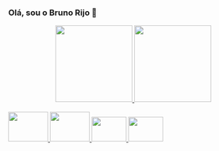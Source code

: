 ### Olá, sou o Bruno Rijo 👋

<div align="center">
  <a href="https://github.com/brunorijo">
  <img height="155em" src="https://github-readme-stats.vercel.app/api?username=brunorijo&show_icons=true&theme=vue&include_all_commits=true&count_private=true"/>
  <img height="155em" src="https://github-readme-stats.vercel.app/api/top-langs/?username=brunorijo&layout=compact&langs_count=7&theme=vue"/>
</div>
 
<div style="display: inline_block"><br>
  <img alignt="center" height="60" width="80" src="https://cdn.jsdelivr.net/gh/devicons/devicon/icons/java/java-original.svg" />
  <img alignt="center" height="60" width="80" src="https://cdn.jsdelivr.net/gh/devicons/devicon/icons/kotlin/kotlin-original-wordmark.svg" />          
  <img alignt="center" height="50" width="70" src="https://cdn.jsdelivr.net/gh/devicons/devicon/icons/intellij/intellij-original.svg" />
  <img alignt="center" height="50" width="70" src="https://cdn.jsdelivr.net/gh/devicons/devicon/icons/android/android-original.svg" />

</div> 
<!--
##### Sobre mim:

- 🔭 I’m currently working on ...
- 🌱 I’m currently learning ...
- 👯 I’m looking to collaborate on ...
- 🤔 I’m looking for help with ...
- 💬 Ask me about ...
- 📫 How to reach me: ...
- 😄 Pronouns: ...
- ⚡ Fun fact: ...
-->
